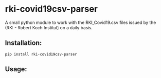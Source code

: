 # rki-covid19csv-parser
A small python module to work with the RKI_Covid19.csv files issued by the (RKI - Robert Koch Institut) on a daily basis.

## Installation:
```pip install rki-covid19csv-parser```

## Usage:
